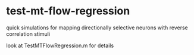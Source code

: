 test-mt-flow-regression
=======================

quick simulations for mapping directionally selective neurons with reverse correlation stimuli

look at TestMTFlowRegression.m for details
